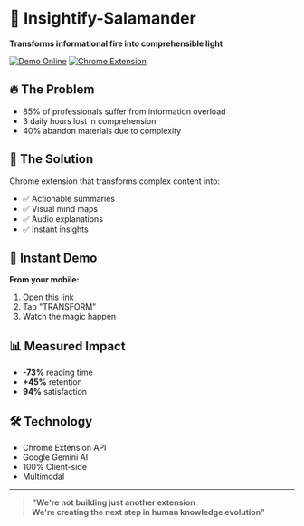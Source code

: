# 🦎 Insightify-Salamander  
**Transforms informational fire into comprehensible light**

[![Demo Online](https://img.shields.io/badge/🌐-Live_Demo-green)](https://yourdemo.github.io)
[![Chrome Extension](https://img.shields.io/badge/🔰-Chrome_Extension-blue)]()

## 🔥 The Problem
- 85% of professionals suffer from information overload  
- 3 daily hours lost in comprehension
- 40% abandon materials due to complexity

## 🦎 The Solution  
Chrome extension that transforms complex content into:
- ✅ Actionable summaries  
- ✅ Visual mind maps
- ✅ Audio explanations
- ✅ Instant insights

## 🚀 Instant Demo
**From your mobile:**
1. Open [this link]()
2. Tap "TRANSFORM"  
3. Watch the magic happen

## 📊 Measured Impact
- **-73%** reading time
- **+45%** retention  
- **94%** satisfaction

## 🛠️ Technology
- Chrome Extension API
- Google Gemini AI
- 100% Client-side
- Multimodal

---

> **"We're not building just another extension**  
> **We're creating the next step in human knowledge evolution"**
